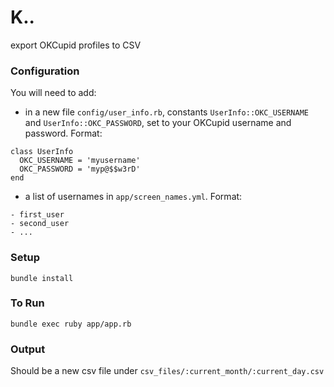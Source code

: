 # K..
export OKCupid profiles to CSV

### Configuration
You will need to add:

* in a new file `config/user_info.rb`, constants `UserInfo::OKC_USERNAME` and `UserInfo::OKC_PASSWORD`, set to your OKCupid username and password. Format:

```
class UserInfo
  OKC_USERNAME = 'myusername'
  OKC_PASSWORD = 'myp@$$w3rD'
end
```

* a list of usernames in `app/screen_names.yml`. Format:

```
- first_user
- second_user
- ...
```

### Setup
```
bundle install
```

### To Run
```
bundle exec ruby app/app.rb
```

### Output
Should be a new csv file under `csv_files/:current_month/:current_day.csv`
